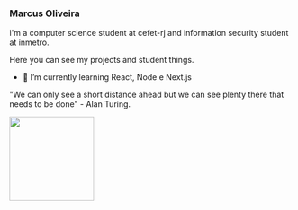 ### Marcus Oliveira

i'm a computer science student at cefet-rj and information security student at inmetro.

Here you can see my projects and student things.

- 🌱 I’m currently learning React, Node e Next.js

"We can only see a short distance ahead but we can see plenty there that needs to be done" - Alan Turing.

[<img src="https://user-images.githubusercontent.com/53785487/108726606-5fa78600-7506-11eb-8944-d38eaa2add3a.png" width="150" />](https://www.linkedin.com/in/marcus-oliveira-3b92011a7/)
